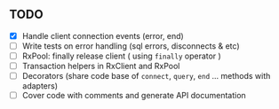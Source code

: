 ## TODO

- [x] Handle client connection events (error, end) 
- [ ] Write tests on error handling (sql errors, disconnects & etc)
- [ ] RxPool: finally release client ( using `finally` operator )
- [ ] Transaction helpers in RxClient and RxPool
- [ ] Decorators (share code base of `connect`, `query`, `end` ... methods with adapters)
- [ ] Cover code with comments and generate API documentation
